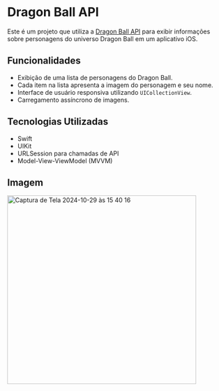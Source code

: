# Dragon Ball API

Este é um projeto que utiliza a [Dragon Ball API](https://dragonball-api.com/) para exibir informações sobre personagens do universo Dragon Ball em um aplicativo iOS.

## Funcionalidades

- Exibição de uma lista de personagens do Dragon Ball.
- Cada item na lista apresenta a imagem do personagem e seu nome.
- Interface de usuário responsiva utilizando `UICollectionView`.
- Carregamento assíncrono de imagens.

## Tecnologias Utilizadas

- Swift
- UIKit
- URLSession para chamadas de API
- Model-View-ViewModel (MVVM)

## Imagem
<img width="433" alt="Captura de Tela 2024-10-29 às 15 40 16" src="https://github.com/user-attachments/assets/d3ec695a-a968-4772-b0a0-2e0327012dea">

